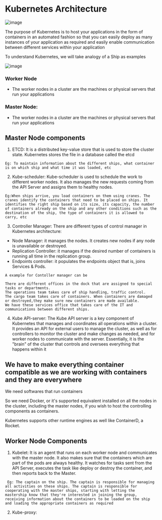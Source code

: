 # Kubernetes Architecture
![image](https://user-images.githubusercontent.com/87442305/209455628-6120ee64-68f6-49f6-bfc4-7d3d28488d8a.png)

The purpose of Kubernetes is to host your applications in the form of containers in an automated fashion so that you can easily deploy as many instances of your application as required and easily enable communication between different services within your application

To understand Kubernetes, we will take analogy of a Ship as examples

![image](https://user-images.githubusercontent.com/87442305/209457716-abf4d390-63ec-4843-ae7a-8d2fdccf7ebf.png)
 
 ### Worker Node 
 - The worker nodes in a cluster are the machines or physical servers that run your applications
 
 ### Master Node:
 - The worker nodes in a cluster are the machines or physical servers that run your applications
 
 ## Master Node components 
 1. ETCD: It is a distributed key-value store that is used to store the cluster state. Kubernetes stores the file in a database called the etcd
 
 ```Eg: To maintain information about the different ships, what container is on which ship and what time it was loaded, etc```
 
 2. Kube-scheduler: Kube-scheduler is used to schedule the work to different worker nodes. It also manages the new requests coming from the API Server and assigns them to healthy nodes.

```Eg:When ships arrive, you load containers on them using cranes. The cranes identify the containers that need to be placed on ships. It identifies the right ship based on its size, its capacity, the number of containers already on the ship and any other conditions such as the destination of the ship, the type of containers it is allowed to carry, etc```

3. Controller Manager: 
There are different types of control manager in Kubernetes architecture:

- Node Manager: it manages the nodes. It creates new nodes if any node is unavailable or destroyed.
- Replication Controller: it manages if the desired number of containers is running all time in the replication group.
- Endpoints controller: it populates the endpoints object that is, joins Services & Pods.

``` 
A example for Contoller manager can be

There are different offices in the dock that are assigned to special tasks or departments. 
The operations team takes care of ship handling, traffic control. 
The cargo team takes care of containers. When containers are damaged or destroyed,they make sure new containers are made available.
We have these services office that takes care of the IT and communications between different ships.
```

4. Kube API-server: The Kube API server is a key component of Kubernetes that manages and coordinates all operations within a cluster. It provides an API for external users to manage the cluster, as well as for controllers to monitor the cluster and make changes as needed, and for worker nodes to communicate with the server. Essentially, it is the "brain" of the cluster that controls and oversees everything that happens within it


## We have to make everything container compatible as we are working with containers and they are everywhere

We need softwares that run containers

So we need Docker, or it's supported equivalent installed on all the nodes in the cluster, including the master nodes, if you wish to host the controlling components as containers.

Kubernetes supports other runtime engines as well like ContainerD, a Rocket.

 ## Worker Node Components
 
 1. Kubelet: It is an agent that runs on each worker node and communicates with the master node. It also makes sure that the containers which are part of the pods are always healthy. It watches for tasks sent from the API Server, executes the task like deploy or destroy the container, and then reports back to the Master.

``` Eg: The captain on the ship. The captain is responsible for managing all activities on these ships. The captain is responsible for cooperating with the master ships, starting with letting the mastership know that they're interested in joining the group, receiving information about the containers to be loaded on the ship and loading the appropriate containers as required```

2. Kube-proxy: 

